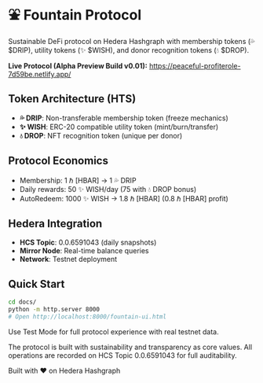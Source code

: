# ⛲ Fountain Protocol

Sustainable DeFi protocol on Hedera Hashgraph with membership tokens (💦 $DRIP), utility tokens (✨ $WISH), and donor recognition tokens (💧 $DROP).

**Live Protocol (Alpha Preview Build v0.01):** https://peaceful-profiterole-7d59be.netlify.app/

## Token Architecture (HTS)
- **💦 DRIP**: Non-transferable membership token (freeze mechanics)
- **✨ WISH**: ERC-20 compatible utility token (mint/burn/transfer)
- **💧 DROP**: NFT recognition token (unique per donor)

## Protocol Economics
- Membership: 1 ℏ [HBAR] → 1 💦 DRIP
- Daily rewards: 50 ✨ WISH/day (75 with 💧 DROP bonus) 
- AutoRedeem: 1000 ✨ WISH → 1.8 ℏ [HBAR] (0.8 ℏ [HBAR] profit)

## Hedera Integration
- **HCS Topic**: 0.0.6591043 (daily snapshots)
- **Mirror Node**: Real-time balance queries
- **Network**: Testnet deployment

## Quick Start
```bash
cd docs/
python -m http.server 8000
# Open http://localhost:8000/fountain-ui.html
```

Use Test Mode for full protocol experience with real testnet data.

The protocol is built with sustainability and transparency as core values. All operations are recorded on HCS Topic 0.0.6591043 for full auditability.

Built with ❤️ on Hedera Hashgraph